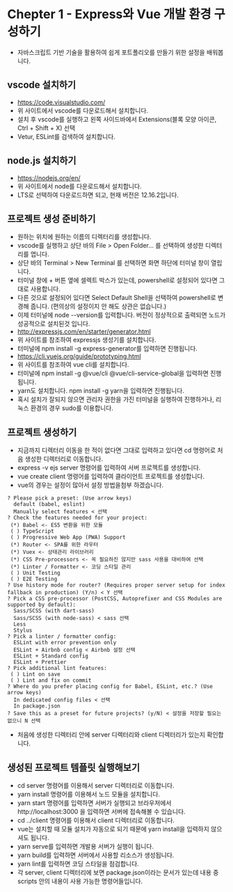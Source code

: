 # Chepter 1 - Express와 Vue 개발 환경 구성하기
- 자바스크립트 기반 기술을 활용하여 쉽게 포트폴리오를 만들기 위한 설정을 배워봅니다.
## vscode 설치하기
- https://code.visualstudio.com/
- 위 사이트에서 vscode를 다운로드해서 설치합니다.
- 설치 후 vscode를 실행하고 왼쪽 사이드바에서 Extensions(블록 모양 아이콘, Ctrl + Shift + X) 선택
- Vetur, ESLint를 검색하여 설치합니다.
## node.js 설치하기
- https://nodejs.org/en/
- 위 사이트에서 node를 다운로드해서 설치합니다.
- LTS로 선택하여 다운로드하면 되고, 현재 버전은 12.16.2입니다.
## 프로젝트 생성 준비하기
- 원하는 위치에 원하는 이름의 디렉터리를 생성합니다.
- vscode를 실행하고 상단 바의 File > Open Folder... 를 선택하여 생성한 디렉터리를 엽니다.
- 상단 바의 Terminal > New Terminal 를 선택하면 화면 하단에 터미널 창이 열립니다.
- 터미널 창에 + 버튼 옆에 셀렉트 박스가 있는데, powershell로 설정되어 있다면 그대로 사용합니다.
- 다른 것으로 설정되어 있다면 Select Default Shell을 선택하여 powershell로 변경해 줍니다. (편의상의 설정이지 안 해도 상관은 없습니다.)
- 이제 터미널에 node --version를 입력합니다. 버전이 정상적으로 출력되면 노드가 성공적으로 설치된것 입니다.
- http://expressjs.com/en/starter/generator.html
- 위 사이트를 참조하여 expressjs 생성기를 설치합니다.
- 터미널에 npm install -g express-generator를 입력하면 진행됩니다.
- https://cli.vuejs.org/guide/prototyping.html
- 위 사이트를 참조하여 vue cli를 설치합니다.
- 터미널에 npm install -g @vue/cli @vue/cli-service-global을 입력하면 진행됩니다.
- yarn도 설치합니다. npm install -g yarn을 입력하면 진행됩니다.
- 혹시 설치가 잘되지 않으면 관리자 권한을 가진 터미널을 실행하여 진행하거나, 리눅스 환경의 경우 sudo를 이용합니다.
## 프로젝트 생성하기
- 지금까지 디렉터리 이동을 한 적이 없다면 그대로 입력하고 있다면 cd 명령어로 처음 생성한 디렉터리로 이동합니다.
- express -v ejs server 명령어를 입력하여 서버 프로젝트를 생성합니다.
- vue create client 명령어를 입력하여 클라이언트 프로젝트를 생성합니다.
- vue의 경우는 설정이 많아서 설정 방법을첨부 하겠습니다.
```
? Please pick a preset: (Use arrow keys)
  default (babel, eslint)
  Manually select features < 선택
? Check the features needed for your project: 
 (*) Babel <- ES5 변환을 위한 모듈
 ( ) TypeScript
 ( ) Progressive Web App (PWA) Support        
 (*) Router <- SPA를 위한 라우터
 (*) Vuex <- 상태관리 라이브러리
 (*) CSS Pre-processors <- 꼭 필요하진 않지만 sass 사용을 대비하여 선택
 (*) Linter / Formatter <- 코딩 스타일 관리
 ( ) Unit Testing
 ( ) E2E Testing
? Use history mode for router? (Requires proper server setup for index fallback in production) (Y/n) < Y 선택
? Pick a CSS pre-processor (PostCSS, Autoprefixer and CSS Modules are supported by default): 
  Sass/SCSS (with dart-sass)
  Sass/SCSS (with node-sass) < sass 선택
  Less
  Stylus
? Pick a linter / formatter config: 
  ESLint with error prevention only 
  ESLint + Airbnb config < Airbnb 설정 선택
  ESLint + Standard config
  ESLint + Prettier
? Pick additional lint features:
 ( ) Lint on save
 ( ) Lint and fix on commit
? Where do you prefer placing config for Babel, ESLint, etc.? (Use arrow keys)
  In dedicated config files < 선택
  In package.json
? Save this as a preset for future projects? (y/N) < 설정을 저장할 필요는 없으니 N 선택
```
- 처음에 생성한 디렉터리 안에 server 디렉터리와 client 디렉터리가 있는지 확인합니다.
## 생성된 프로젝트 템플릿 실행해보기
- cd server 명령어를 이용해서 server 디렉터리로 이동합니다.
- yarn install 명령어를 이용해서 노드 모듈을 설치합니다.
- yarn start 명령어를 입력하면 서버가 실행되고 브라우저에서 http://localhost:3000 을 입력하면 서버에 접속해볼 수 있습니다.
- cd ../client 명령어를 이용해서 client 디렉터리로 이동합니다.
- vue는 설치할 때 모듈 설치가 자동으로 되기 때문에 yarn install을 입력하지 않으셔도 됩니다.
- yarn serve를 입력하면 개발용 서버가 실행이 됩니다.
- yarn build를 입력하면 서버에서 사용할 리소스가 생성됩니다.
- yarn lint를 입력하면 코딩 스타일을 점검합니다.
- 각 server, client 디렉터리에 보면 package.json이라는 문서가 있는데 내용 중 scripts 안의 내용이 사용 가능한 명령어들입니다.

